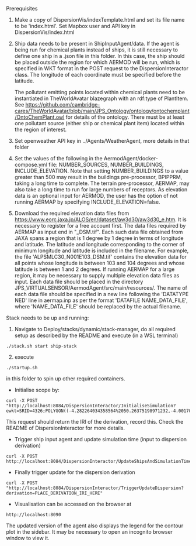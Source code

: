 Prerequisites
1) Make a copy of DispersionVis/indexTemplate.html and set its file name to be 'index.html'. Set Mapbox user and API key in DispersionVis/index.html
2) Ship data needs to be present in ShipInputAgent/data. If the agent is being run for chemical plants instead of ships, 
it is still necessary to define one ship in a .json file in this folder. In this case, the ship should be placed outside the region for which AERMOD will be run, which is specified in WKT format in the POST request to the DispersionInteractor class. The longitude of each coordinate must be specified before the latitude.  

    The pollutant emitting points located within chemical plants need to be instantiated in TheWorldAvatar blazegraph with an rdf:type of PlantItem. See https://github.com/cambridge-cares/TheWorldAvatar/blob/main/JPS_Ontology/ontology/ontochemplant/OntoChemPlant.owl for details of the ontology. There must be at least one pollutant source (either ship or chemical plant item) located within the region of interest. 


3) Set openweather API key in ../Agents/WeatherAgent, more details in that folder

4) Set the values of the following in the AermodAgent/docker-compose.yml file: NUMBER_SOURCES, NUMBER_BUILDINGS, INCLUDE_ELEVATION. Note that setting NUMBER_BUILDINGS to a value greater than 500 may result in the buildings pre-processor,  BPIPPRM, taking a long time to complete. The terrain pre-processor, AERMAP, may also take a long time to run for large numbers of receptors. As elevation data is an optional input for AERMOD, the user has the option of not running AERMAP by specifying INCLUDE_ELEVATION=false.

5) Download the required elevation data files from https://www.eorc.jaxa.jp/ALOS/en/dataset/aw3d30/aw3d30_e.htm. It is necessary to register for a free account first. The data files required by AERMAP as input end in "_DSM.tif". Each such data file obtained from JAXA spans a region that is 1 degree by 1 degree in terms of longitude and latitude. The latitude and longitude corresponding to the corner of minimum longitude and latitude is included in the filename. For example, the file 'ALPSMLC30_N001E103_DSM.tif' contains the elevation data for all points whose longitude is between 103 and 104 degrees and whose latitude is between 1 and 2 degrees. If running AERMAP for a large region, it may be necessary to supply multiple elevation data files as input. Each data file should be placed in the directory JPS_VIRTUALSENSOR/AermodAgent/src/main/resources/. The name of each data file should be specified in a new line following the 'DATATYPE NED' line in aermap.inp as per the format 'DATAFILE NAME_DATA_FILE', where 'NAME_DATA_FILE' should be replaced by the actual filename.

Stack needs to be up and running:
1) Navigate to Deploy/stacks/dynamic/stack-manager, do all required setup as described by the README and execute (in a WSL terminal)
```
./stack.sh start ship-stack
```

2) execute
```
./startup.sh
```

in this folder to spin up other required containers.

- Initialise scope by:
```
curl -X POST "http://localhost:8084/DispersionInteractor/InitialiseSimulation?ewkt=SRID=4326;POLYGON((-4.282264034358564%2050.26375198971232,-4.001705368451314%2050.26650880607838,-4.005497340234552%2050.44635115729881,-4.287117430213462%2050.44357678715814,-4.282264034358564%2050.26375198971232))&nx=400&ny=400"
```

This request should return the IRI of the derivation, record this. Check the README of DispersionInteractor for more details.

- Trigger ship input agent and update simulation time (input to dispersion derivation)
```
curl -X POST http://localhost:8084/DispersionInteractor/UpdateShipsAndSimulationTime
```

- Finally trigger update for the dispersion derivation
```
curl -X POST "http://localhost:8084/DispersionInteractor/TriggerUpdateDispersion?derivation=PLACE_DERIVATION_IRI_HERE"
```

- Visualisation can be accessed on the browser at
```
http://localhost:8090
```
The updated version of the agent also displays the legend for the contour plot in the sidebar. It may be necessary to open an incognito browser window to view it. 